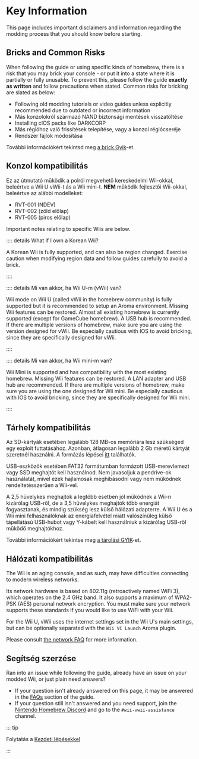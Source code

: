 # Key Information

This page includes important disclaimers and information regarding the modding process that you should know before starting.

## Bricks and Common Risks

When following the guide or using specific kinds of homebrew, there is a risk that you may brick your console - or put it into a state where it is partially or fully unusable. To prevent this, please follow the guide **exactly as written** and follow precautions when stated. Common risks for bricking are slated as below:

- Following old modding tutorials or video guides unless explicitly recommended due to outdated or incorrect information
- Más konzolokról származó NAND biztonsági mentések visszatöltése
- Installing cIOS packs like DARKCORP
- Más régióhoz való frissítések telepítése, vagy a konzol régiócseréje
- Rendszer fájlok módosítása

További információkért tekintsd meg [a brick Gyik](bricks)-et.

## Konzol kompatibilitás

Ez az útmutató működik a polról megvehető kereskedelmi Wii-okkal, beleértve a Wii U vWii-t ás a Wii mini-t.
**NEM** működik fejlesztői Wii-okkal, beleértve az alábbi modelleket:

- RVT-001 (NDEV)
- RVT-002 (zöld előlap)
- RVT-005 (piros előlap)

Important notes relating to specific Wiis are below.

:::: details What if I own a Korean Wii?

A Korean Wii is fully supported, and can also be region changed.
Exercise caution when modifying region data and follow guides carefully to avoid a brick.

::::

:::: details Mi van akkor, ha Wii U-m (vWii) van?

Wii mode on Wii U (called vWii in the homebrew community) is fully supported but it is recommended to setup an Aroma environment.
Missing Wii features can be restored. Almost all existing homebrew is currently supported (except for GameCube homebrew). A USB hub is recommended.
If there are multiple versions of homebrew, make sure you are using the version designed for vWii.
Be especially cautious with IOS to avoid bricking, since they are specifically designed for vWii.

::::

:::: details Mi van akkor, ha Wii mini-m van?

Wii Mini is supported and has compatibility with the most existing homebrew.
Missing Wii features can be restored. A LAN adapter and USB hub are recommended.
If there are multiple versions of homebrew, make sure you are using the one designed for Wii mini.
Be especially cautious with IOS to avoid bricking, since they are specifically designed for Wii mini.

::::

## Tárhely kompatibilitás

Az SD-kártyák esetében legalább 128 MB-os memóriára lesz szükséged egy exploit futtatásához. Azonban, átlagosan legalább 2 Gb méretű kártyát szeretnél használni. A formázás lépései [itt](https://wiki.hacks.guide/wiki/Formatting_an_SD_card) találhatók.

USB-eszközök esetében FAT32 formátumban formázott USB-merevlemezt vagy SSD meghajtót kell használnod. Nem javasoljuk a pendrive-ok használatát, mivel ezek hajlamosak meghibásodni vagy nem működnek rendeltetésszerűen a Wii-vel.

A 2,5 hüvelykes meghajtók a legtöbb esetben jól működnek a Wii-n kizárólag USB-ről, de a 3,5 hüvelykes meghajtók több energiát fogyasztanak, és mindig szükség lesz külső hálózati adapterre. A Wii U és a Wii mini felhasználóknak az energiafelvétel miatt valószínűleg külső tápellátású USB-hubot vagy Y-kábelt kell használniuk a kizárólag USB-ről működő meghajtókhoz.

További információkért tekintse meg [a tárolási GYIK](faq#storage-device-faq)-et.

## Hálózati kompatibilitás

The Wii is an aging console, and as such, may have difficulties connecting to modern wireless networks.

Its network hardware is based on 802.11g (retroactively named WiFi 3), which operates on the 2.4 GHz band. It also supports a maximum of WPA2-PSK (AES) personal network encryption. You must make sure your network supports these standards if you would like to use WiFi with your Wii.

For the Wii U, vWii uses the internet settings set in the Wii U's main settings, but can be optionally separated with the `Wii VC Launch` Aroma plugin.

Please consult [the network FAQ](faq#networking-faq) for more information.

## Segítség szerzése

Ran into an issue while following the guide, already have an issue on your modded Wii, or just plain need answers?

- If your question isn't already answered on this page, it may be answered in the [FAQs](faq) section of the guide.
- If your question still isn't answered and you need support, join the [Nintendo Homebrew Discord](https://discord.gg/C29hYvh) and go to the `#wii-vwii-assistance` channel.

::: tip

Folytatás a [Kezdeti lépésekkel](get-started)

:::
